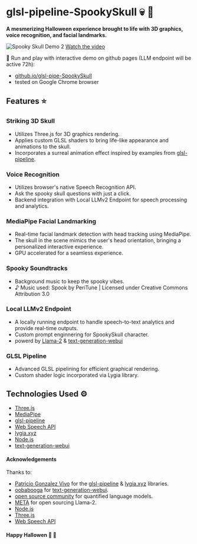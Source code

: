 # glsl-pipeline-SpookySkull 💀 🎃
**A mesmerizing Halloween experience brought to life with 3D graphics, voice recognition, and facial landmarks.**

![Spooky Skull Demo 2](output2.gif)
[Watch the video](https://drive.google.com/file/d/1gV0pnI1ukSJzpyJ7PxZScj2ur26YBPNL/view?usp=drive_link)

🚀 Run and play with interactive demo on github pages (LLM endpoint will be active 72h): 
- [github.io/glsl-pipe-SpookySkull](https://furmanlukasz.github.io/glsl-pipe-SpookySkull/)
- tested on Google Chrome browser

## Features ⭐️

### Striking 3D Skull
- Utilizes Three.js for 3D graphics rendering.
- Applies custom GLSL shaders to bring life-like appearance and animations to the skull.
- Incorporates a surreal animation effect inspired by examples from [glsl-pipeline](http://github.com/patriciogonzalezvivo/glsl-pipeline).

### Voice Recognition
- Utilizes browser's native Speech Recognition API.
- Ask the spooky skull questions with just a click.
- Backend integration with Local LLMv2 Endpoint for speech processing and analytics.

### MediaPipe Facial Landmarking
- Real-time facial landmark detection with head tracking using MediaPipe.
- The skull in the scene mimics the user's head orientation, bringing a personalized interactive experience.
- GPU accelerated for a seamless experience.

### Spooky Soundtracks
- Background music to keep the spooky vibes. 
- ♪ Music used: Spook by PeriTune | Licensed under Creative Commons Attribution 3.0

### Local LLMv2 Endpoint
- A locally running endpoint to handle speech-to-text analytics and provide real-time outputs.
- Custom prompt enginnering for SpookySkull character. 
- powerd by [Llama-2](https://huggingface.co/TheBloke/Llama-2-7b-Chat-GGUF) & [text-generation-webui](https://github.com/oobabooga/text-generation-webui)

### GLSL Pipeline
- Advanced GLSL pipelining for efficient graphical rendering.
- Custom shader logic incorporated via Lygia library.  

## Technologies Used :gear:
- [Three.js](https://threejs.org/)
- [MediaPipe](https://github.com/google/mediapipe)
- [glsl-pipeline](http://github.com/patriciogonzalezvivo/glsl-pipeline)
- [Web Speech API](https://developer.mozilla.org/en-US/docs/Web/API/Web_Speech_API)
- [lygia.xyz](https://github.com/patriciogonzalezvivo/lygia)
- [Node.js](https://nodejs.org/)
- [text-generation-webui](https://github.com/oobabooga/text-generation-webui)


#### Acknowledgements
Thanks to:
- [Patricio Gonzalez Vivo](https://github.com/patriciogonzalezvivo) for the [glsl-pipeline](http://github.com/patriciogonzalezvivo/glsl-pipeline) & [lygia.xyz](https://github.com/patriciogonzalezvivo/lygia) libraries.
- [oobabooga](https://github.com/oobabooga) for [text-generation-webui](https://github.com/oobabooga/text-generation-webui).
- [open source community](https://huggingface.co/TheBloke/Llama-2-7b-Chat-GGUF) for quantified language models.
- [META](https://ai.meta.com/llama/) for open sourcing Llama-2.
- [Node.js](https://nodejs.org/)
- [Three.js](https://threejs.org/)
- [Web Speech API](https://developer.mozilla.org/en-US/docs/Web/API/Web_Speech_API)


#### Happy Hallowen 🎃 👻
